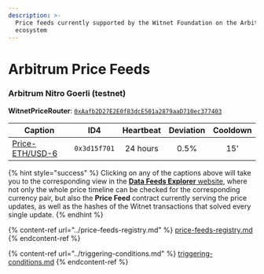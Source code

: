 ```yaml
---
description: >-
  Price feeds currently supported by the Witnet Foundation on the Arbitrum
  ecosystem
---
```


# Arbitrum Price Feeds

### **Arbitrum Nitro Goerli** (testnet)

**WitnetPriceRouter**: [`0xAafb2D27E2E0f83dcE501a2879aaD710ec377403`](https://goerli.arbiscan.io/address/0xAafb2D27E2E0f83dcE501a2879aaD710ec377403)

| **Caption**                                                                  | **ID4**      | **Heartbeat** | **Deviation** | **Cooldown** |
| ---------------------------------------------------------------------------- | ------------ | :-----------: | :-----------: | :----------: |
| [Price-ETH/USD-6](https://feeds.witnet.io/feeds/arbitrum-goerli\_eth-usd\_6) | `0x3d15f701` |    24 hours   |      0.5%     |      15'     |

{% hint style="success" %}
Clicking on any of the captions above will take you to the corresponding view in the [**Data Feeds Explorer** website](https://feeds.witnet.io), where not only the whole price timeline can be checked for the corresponding currency pair, but also the **Price Feed** contract currently serving the price updates, as well as the hashes of the Witnet transactions that solved every single update.
{% endhint %}

{% content-ref url="../price-feeds-registry.md" %}
[price-feeds-registry.md](../price-feeds-registry.md)
{% endcontent-ref %}

{% content-ref url="../triggering-conditions.md" %}
[triggering-conditions.md](../triggering-conditions.md)
{% endcontent-ref %}
